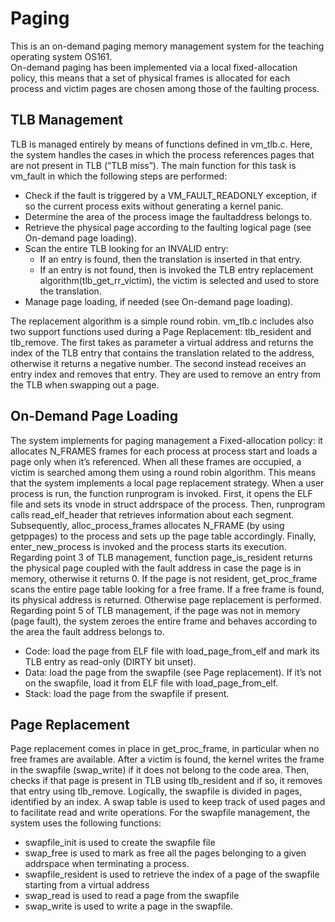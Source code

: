 # Paging
This is an on-demand paging memory management system for the teaching operating system OS161.\
On-demand paging has been implemented via a local fixed-allocation policy, this means that a set of physical frames is allocated for each process and victim pages are chosen among those of the faulting process.
## TLB Management
TLB is managed entirely by means of functions defined in vm_tlb.c. Here, the system handles the cases in which the process references pages that are not present in TLB (“TLB miss”). 
The main function for this task is vm_fault in which the following steps are performed: 
- Check if the fault is triggered by a VM_FAULT_READONLY exception, if so the current process exits without generating a kernel panic.
- Determine the area of the process image the faultaddress belongs to.
- Retrieve the physical page according to the faulting logical page (see On-demand page loading).
- Scan the entire TLB looking for an INVALID entry:
  - If an entry is found, then the translation is inserted in that entry.
  - If an entry is not found, then is invoked the TLB entry replacement algorithm(tlb_get_rr_victim), the victim is selected and used to store the translation.
- Manage page loading, if needed (see On-demand page loading).

The replacement algorithm is a simple round robin.
vm_tlb.c includes also two support functions used during a Page Replacement: tlb_resident and tlb_remove. The first takes as parameter a virtual address and returns the index of the TLB entry that contains the translation related to the address, otherwise it returns a negative number. The second instead receives an entry index and removes that entry. They are used to remove an entry from the TLB when swapping out a page.

## On-Demand Page Loading
The system implements for paging management a Fixed-allocation policy: it allocates N_FRAMES frames for each process at process start and loads a page only when it’s referenced. When all these frames are occupied, a victim is searched among them using a round robin algorithm. This means that the system implements a local page replacement strategy. 
When a user process is run, the function runprogram is invoked. First, it opens the ELF file and sets its vnode in struct addrspace of the process. Then, runprogram calls read_elf_header that retrieves information about each segment. Subsequently, alloc_process_frames allocates N_FRAME (by using getppages) to the process and sets up the page table accordingly. Finally, enter_new_process is invoked and the process starts its execution.
Regarding point 3 of TLB management, function page_is_resident returns the physical page coupled with the fault address in case the page is in memory, otherwise it returns 0. If the page is not resident, get_proc_frame scans the entire page table looking for a free frame. If a free frame is found, its physical address is returned. Otherwise page replacement is performed. 
Regarding point 5 of TLB management, if the page was not in memory (page fault), the system zeroes the entire frame and behaves according to the area the fault address belongs to. 
- Code: load the page from ELF file with load_page_from_elf and mark its TLB entry as read-only (DIRTY bit unset).
- Data: load the page from the swapfile (see Page replacement). If it’s not on the swapfile, load it from ELF file with load_page_from_elf.
- Stack: load the page from the swapfile if present.

## Page Replacement
Page replacement comes in place in get_proc_frame, in particular when no free frames are available. After a victim is found, the kernel writes the frame in the swapfile (swap_write) if it does not belong to the code area. Then, checks if that page is present in TLB using tlb_resident and if so, it removes that entry using tlb_remove.
Logically, the swapfile is divided in pages, identified by an index. A swap table is used to keep track of used pages and to facilitate read and write operations.
For the swapfile management, the system uses the following functions: 
- swapfile_init is used to create the swapfile file 
- swap_free is used to mark as free all the pages belonging to a given addrspace when terminating a process. 
- swapfile_resident is used to retrieve the index of a page of the swapfile starting from a virtual address
- swap_read is used to read a page from the swapfile
- swap_write is used to write a page in the swapfile.
